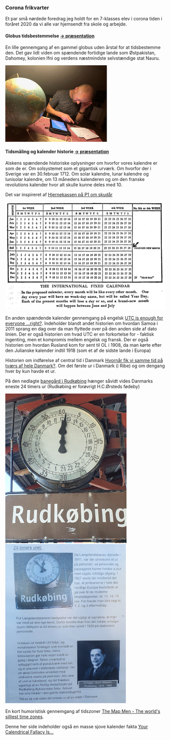 ### Corona frikvarter

Et par små nørdede foredrag jeg holdt for en 7-klasses elev i corona tiden i foråret 2020 da vi alle var hjemsendt fra skole og arbejde.

#### Globus tidsbestemmelse [-> præsentation](./globus/globus.pdf)

En lille gennemgang af en gammel globus uden årstal for at tidsbestemme den. Det gav lidt viden om spændende fortidige lande som Østpakistan, Dahomey, kolonien Ifni og verdens næstmindste selvstændige stat Nauru.

[![Globus tidsbestemmelse](./globus/images/02-nerd.jpg "Globus tidsbestemmelse")](./globus/globus.pdf)

#### Tidsmåling og kalender historie [-> præsentation](./kalender/kalender.pdf)

Alskens spændende historiske oplysninger om hvorfor vores kalendre er som de er. Om solsystemet som et gigantisk urværk. Om hvorfor der i Sverige var en 30.februar 1712. Om solar kalendre, lunar kalendre og lunisolar kalendre, om 13 måneders kalenderen og om den franske revolutions kalender hvor alt skulle kunne deles med 10.

Det var inspireret af [Hjernekassen på P1 om skudår](https://www.dr.dk/radio/p1/hjernekassen-pa-p1/hjernekassen-pa-p1-2016-02-29)

[![Kalender historie](./kalender/images/02-13months.png "Kalender historie")](./kalender/kalender.pdf)

En anden spændende kalender gennemgang på engelsk [UTC is enough for everyone ...right?](https://zachholman.com/talk/utc-is-enough-for-everyone-right). Indeholder blandt andet historien om hvordan Samoa i 2011 sprang en dag over da man flyttede over på den anden side af dato linien. Der er også historien om hvad UTC er en forkortelse for - faktisk ingenting, men et kompromis mellem engelsk og fransk. Der er også historien om hvordan Rusland kom for sent til OL i 1908, da man kørte efter den Julianske kalender indtil 1918 (som et af de sidste lande i Europa)

Historien om indførelse af central tid i Danmark [Hvornår fik vi samme tid på tværs af hele Danmark?](https://videnskab.dk/kultur-samfund/hvornaar-fik-vi-samme-tid-paa-tvaers-af-hele-danmark). Om det første ur i Danmark (i Ribe) og om dengang hver by kun havde et ur.

På den nedlagte [banegård i Rudkøbing](https://da.wikipedia.org/wiki/Langelandsbanen) hænger såvidt vides Danmarks eneste 24 timers ur (Rudkøbing er forøvrigt H.C.Ørsteds fødeby)

![Rudkøbings 24 timers ur](./rudkoebing-watch.jpg)
[![Historien om 24 timers uret](./rudkoebing-watch-info-small.jpg "Historien om 24 timers uret")](./rudkoebing-watch-info-large.jpg)

En kort humoristisk gennemgang af tidszoner [The Map Men - The world's silliest time zones](https://www.youtube.com/watch?v=NBDaLK6EjwI).

Denne her side indeholder også en masse sjove kalender fakta [Your Calendrical Fallacy Is...](https://yourcalendricalfallacyis.com/)
